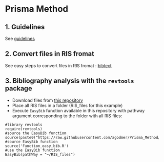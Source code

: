 # Prisma Method

## 1. Guidelines
See [guidelines](https://guides.lib.unc.edu/systematic-reviews/write)

## 2. Convert files in RIS fromat
See easy steps to convert files in RIS fromat : [bibtext](https://www.bibtex.com/c/bibtex-to-ris-converter/)

## 3. Bibliography analysis with the `revtools` package
- Download files from [this repository](https://github.com/agodmer/Prisma_Method.git)
- Place all RIS files in  a folder (RIS_files for this example)
- Execute `EasyBib` function available in this repository with pathway argument corresponding to the folder with all RIS files:
```
#library revtools
require(revtools)
#source the EasyBib function
source(paste0("https://raw.githubusercontent.com/agodmer/Prisma_Method/main/Function_easy_bib.R"))
#source EasyBib function
source('Function_easy_bib.R')
#use the EasyBib function 
EasyBib(pathWay = "~/RIS_files")
```

